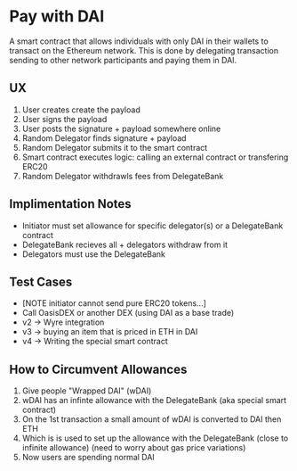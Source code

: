 # Pay with DAI
A smart contract that allows individuals with only DAI in their wallets to transact on the Ethereum network. This is done by delegating transaction sending to other network participants and paying them in DAI.

## UX
 1. User creates create the payload
 2. User signs the payload
 3. User posts the signature + payload somewhere online
 4. Random Delegator finds signature + payload
 5. Random Delegator submits it to the smart contract
 6. Smart contract executes logic: calling an external contract or transfering ERC20
 6. Random Delegator withdrawls fees from DelegateBank

## Implimentation Notes
 * Initiator must set allowance for specific delegator(s) or a DelegateBank contract
 * DelegateBank recieves all + delegators withdraw from it
 * Delegators must use the DelegateBank

## Test Cases
 * [NOTE initiator cannot send pure ERC20 tokens...]
 * Call OasisDEX or another DEX (using DAI as a base trade)
 * v2 -> Wyre integration
 * v3 -> buying an item that is priced in ETH in DAI
 * v4 -> Writing the special smart contract

## How to Circumvent Allowances
 1. Give people "Wrapped DAI" (wDAI)
 2. wDAI has an infinte allowance with the DelegateBank (aka special smart contract)
 3. On the 1st transaction a small amount of wDAI is converted to DAI then ETH
 4. Which is is used to set up the allowance with the DelegateBank (close to infinite allowance) (need to worry about gas price variations)
 5. Now users are spending normal DAI
